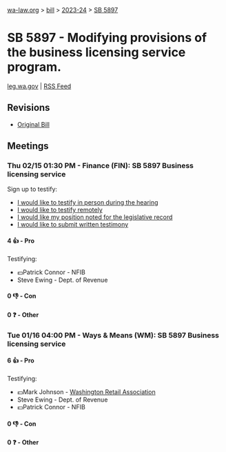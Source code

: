 [wa-law.org](/) > [bill](/bill/) > [2023-24](/bill/2023-24/) > [SB 5897](/bill/2023-24/sb/5897/)

# SB 5897 - Modifying provisions of the business licensing service program.
[leg.wa.gov](https://app.leg.wa.gov/billsummary?BillNumber=5897&Year=2023&Initiative=false) | [RSS Feed](./rss.xml)

## Revisions
* [Original Bill](1/)

## Meetings
### Thu 02/15 01:30 PM - Finance (FIN): SB 5897 Business licensing service
Sign up to testify:
* [I would like to testify in person during the hearing](https://app.leg.wa.gov/csi/Testifier/Add?chamber=House&mId=31952&aId=159166&caId=24123&tId=1)
* [I would like to testify remotely](https://app.leg.wa.gov/csi/Testifier/Add?chamber=House&mId=31952&aId=159166&caId=24123&tId=2)
* [I would like my position noted for the legislative record](https://app.leg.wa.gov/csi/Testifier/Add?chamber=House&mId=31952&aId=159166&caId=24123&tId=3)
* [I would like to submit written testimony](https://app.leg.wa.gov/csi/Testifier/Add?chamber=House&mId=31952&aId=159166&caId=24123&tId=4)

#### 4 👍 - Pro
Testifying:
* 💵Patrick Connor - NFIB
* Steve Ewing - Dept. of Revenue

#### 0 👎 - Con

#### 0 ❓ - Other

### Tue 01/16 04:00 PM - Ways & Means (WM): SB 5897 Business licensing service
#### 6 👍 - Pro
Testifying:
* 💵Mark Johnson - [Washington Retail Association](/org/washington_retail_association/)
* Steve Ewing - Dept. of Revenue
* 💵Patrick Connor - NFIB

#### 0 👎 - Con

#### 0 ❓ - Other
